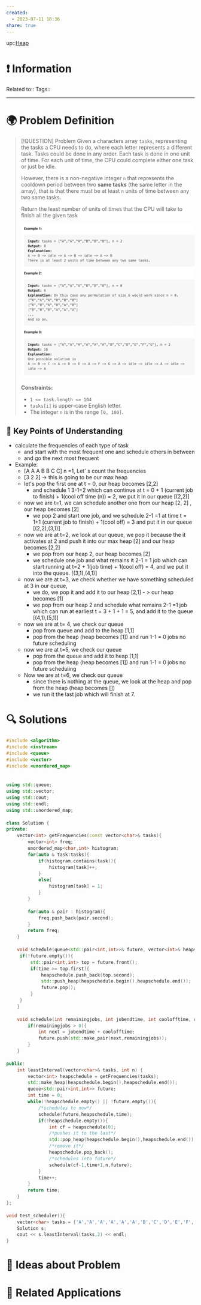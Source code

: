 ```yaml
---
created:
  - 2023-07-11 18:36
share: true
---
```


up::[Heap](NeetCode%20Index.md#^c810f8)

# ❗ Information
Related to:: 
Tags:: 

___
# 🌍 Problem Definition

> [!QUESTION] Problem
>  Given a characters array `tasks`, representing the tasks a CPU needs to do, where each letter represents a different task. Tasks could be done in any order. Each task is done in one unit of time. For each unit of time, the CPU could complete either one task or just be idle.
> 
> However, there is a non-negative integer `n` that represents the cooldown period between two **same tasks** (the same letter in the array), that is that there must be at least `n` units of time between any two same tasks.
> 
> Return the least number of units of times that the CPU will take to finish all the given task
> 
> ![Pasted image 20230711183746.png](./40-referenceVAULTS/Resource%20Library/Images/Pasted%20image%2020230711183746.png)
> 
> **Constraints:**
> 
> - `1 <= task.length <= 104`
> - `tasks[i]` is upper-case English letter.
> - The integer `n` is in the range `[0, 100]`.

## 🔑 **Key Points of Understanding**
 - calculate the frequencies of each type of task
	 - and start with the most frequent one and schedule others in between
	 - and go the next most frequent
- Example:
	-  \[A A A B B  C C\] n =1,  Let' s count the frequencies
	- \[3 2 2\] -> this is going to be our max heap
	- let's pop the first one at t = 0, our heap becomes \[2,2\]
		- and schedule 1 3-1=2  which can continue at t = 0 + 1 (current job to finish) + 1(cool off time (n)) = 2, we put it in our queue \[(2,2)\]
	- now we are t=1, we can schedule another one from our heap \[2, 2\] , our heap becomes \[2\]
		- we pop 2 and start one job, and we schedule 2-1 =1 at time t = 1+1 (current job to finish) + 1(cool off) = 3 and put it in our queue \[(2,2),(3,1)\]
	- now we are at t=2, we look at our queue, we pop it because the it activates at 2 and push it into our max heap \[2\] and our heap becomes \[2,2\]
		- we pop from our heap 2, our heap becomes \[2\]
		- we schedule one job and what remains it 2-1 = 1 job which can start running at t=2 + 1(job time) + 1(cool off) = 4, and we put it into the queue. \[(3,1),(4,1)\]
	- now we are at t=3, we check whether we have something scheduled at 3 in our queue,
		- we do, we pop it and add it to our heap \[2,1\] - > our heap becomes \[1\]
		- we pop from our heap 2 and schedule what remains 2-1 =1 job which can run at earliest t = 3 + 1 + 1 = 5, and add it to the queue \[(4,1),(5,1)\]
	- now we are at t= 4, we check our queue
		- pop from queue and add to the heap \[1,1\] 
		- pop from the heap (heap becomes \[1\]) and run 1-1 = 0 jobs no future scheduling
	- now we are at t=5, we check our queue
		- pop from the queue and add it to heap \[1,1\]
		- pop from the heap (heap becomes \[1\]) and run 1-1 = 0 jobs no future scheduling
	- Now we are at t=6, we check our queue 
		- since there is nothing at the queue, we look at the heap and pop from the heap (heap becomes \[\])
		- we run it the last job which will finish at 7.

# 🔍 Solutions

```C++
#include <algorithm>  
#include <iostream>  
#include <queue>  
#include <vector>  
#include <unordered_map>  
  
  
using std::queue;  
using std::vector;  
using std::cout;  
using std::endl;  
using std::unordered_map;  
  
class Solution {  
private:  
    vector<int> getFrequencies(const vector<char>& tasks){  
        vector<int> freq;  
        unordered_map<char,int> histogram;  
        for(auto & task:tasks){  
            if(histogram.contains(task)){  
                histogram[task]++;  
            }  
            else{  
                histogram[task] = 1;  
            }  
        }  
  
        for(auto & pair : histogram){  
            freq.push_back(pair.second);  
        }  
        return freq;  
    }  
  
    void schedule(queue<std::pair<int,int>>& future, vector<int>& heapschedule, int time){  
     if(!future.empty()){  
         std::pair<int,int> top = future.front();  
         if(time >= top.first){  
             heapschedule.push_back(top.second);  
             std::push_heap(heapschedule.begin(),heapschedule.end());  
             future.pop();  
         }  
     }  
    }  
  
    void schedule(int remainingjobs, int jobendtime, int coolofftime, queue<std::pair<int,int>>& future ){  
        if(remainingjobs > 0){  
            int next = jobendtime + coolofftime;  
            future.push(std::make_pair(next,remainingjobs));  
        }  
    }  
  
public:  
    int leastInterval(vector<char>& tasks, int n) {  
        vector<int> heapschedule = getFrequencies(tasks);  
        std::make_heap(heapschedule.begin(),heapschedule.end());  
        queue<std::pair<int,int>> future;  
        int time = 0;  
        while(!heapschedule.empty() || !future.empty()){  
            /*schedules to now*/  
            schedule(future,heapschedule,time);  
            if(!heapschedule.empty()){  
                int cf = heapschedule[0];  
                /*pushes it to the last*/  
                std::pop_heap(heapschedule.begin(),heapschedule.end());  
                /*remove it*/  
                heapschedule.pop_back();  
                /*schedules into future*/  
                schedule(cf-1,time+1,n,future);  
            }  
            time++;  
        }  
        return time;  
    }  
};  
  
void test_scheduler(){  
    vector<char> tasks = {'A','A','A','A','A','A','B','C','D','E','F','G'};  
    Solution s;  
    cout << s.leastInterval(tasks,2) << endl;  
}
```

# 🧠 Ideas about Problem

# 🔗 Related Applications

